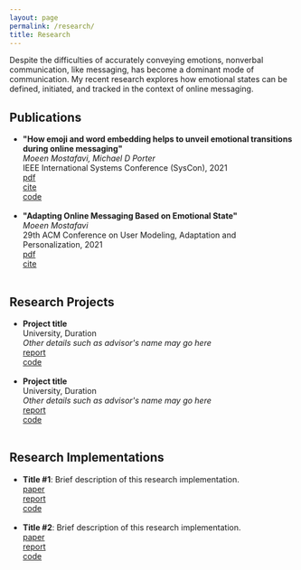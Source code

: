 ```yaml
---
layout: page
permalink: /research/
title: Research
---
```


Despite the difficulties of accurately conveying emotions, nonverbal communication, like messaging, has become a dominant mode of communication. My recent research explores how emotional states can be defined, initiated, and tracked in the context of online messaging.

<h2>Publications</h2>
<ul>
	<li>
		<b>"How emoji and word embedding helps to unveil emotional transitions during online messaging"</b><br>
		<i>Moeen Mostafavi, Michael D Porter </i><br>
		  IEEE International Systems Conference (SysCon), 2021<br>
		<a href=""><div class="color-button">pdf</div></a><a href=""><div class="color-button">cite</div></a><a href=""><div class="color-button">code</div></a>
	</li><br>
	<li>
		<b>"Adapting Online Messaging Based on Emotional State"</b><br>
		<i>Moeen Mostafavi</i><br>
		 29th ACM Conference on User Modeling, Adaptation and Personalization, 2021<br>
		<a href="https://dl.acm.org/doi/pdf/10.1145/3450613.3459661"><div class="color-button">pdf</div></a><a href="https://dl.acm.org/doi/10.1145/3450613.3459661"><div class="color-button">cite</div></a>
	</li><br>
</ul>

<h2>Research Projects</h2>
<ul>
	<li>
		<b>Project title</b><br>
		University, Duration<br>
		<i>Other details such as advisor's name may go here</i><br>
		<a href=""><div class="color-button">report</div></a><a href=""><div class="color-button">code</div></a>
	</li><br>
	<li>
		<b>Project title</b><br>
		University, Duration<br>
		<i>Other details such as advisor's name may go here</i><br>
		<a href=""><div class="color-button">report</div></a><a href=""><div class="color-button">code</div></a>
	</li><br>
</ul>

<h2>Research Implementations</h2>
<ul>
	<li>
		<b>Title #1</b>: Brief description of this research implementation.<br>
		<a href=""><div class="color-button">paper</div></a><a href=""><div class="color-button">report</div></a><a href=""><div class="color-button">code</div></a>
	</li><br>
	<li>
		<b>Title #2</b>: Brief description of this research implementation.<br>
		<a href=""><div class="color-button">paper</div></a><a href=""><div class="color-button">report</div></a><a href=""><div class="color-button">code</div></a>
	</li><br>
</ul>
